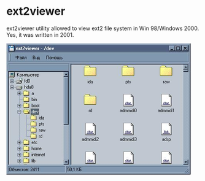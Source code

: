 # ext2viewer
ext2viewer utility allowed to view ext2 file system in Win 98/Windows 2000.
Yes, it was written in 2001.

![Alt text](https://github.com/holem2k/ext2viewer/blob/master/Distr/site/images/SCREEN1.JPG)
